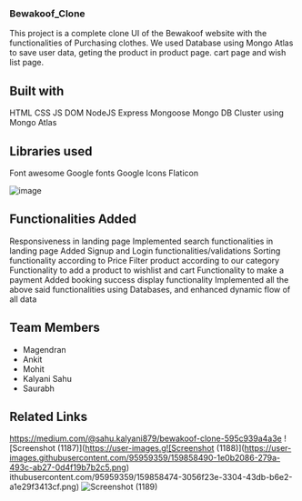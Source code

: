 ### Bewakoof_Clone

This project is a complete clone UI of the Bewakoof website with the functionalities of Purchasing clothes. We used Database using Mongo Atlas to save user data, geting the product in product page. cart page and wish list page.

## Built with
HTML
CSS
JS DOM
NodeJS
Express
Mongoose
Mongo DB Cluster using Mongo Atlas

## Libraries used
Font awesome
Google fonts
Google Icons
Flaticon

![image](https://user-images.githubusercontent.com/95957405/158535400-27a6ca70-40bd-4a1e-a2a3-abb08cdfecd3.png)

## Functionalities Added
Responsiveness in landing page
Implemented search functionalities in landing page
Added Signup and Login functionalities/validations
Sorting functionality according to Price
Filter product according to our category
Functionality to add a product to wishlist and cart
Functionality to make a payment
Added booking success display functionality
Implemented all the above said functionalities using Databases, and enhanced dynamic flow of all data

## Team Members
<ul>
  <li>Magendran</li>
  <li>Ankit</li>
  <li>Mohit</li>
  <li>Kalyani Sahu</li>
  <li>Saurabh</li>
</ul>

## Related Links
https://medium.com/@sahu.kalyani879/bewakoof-clone-595c939a4a3e
![Screenshot (1187)](https://user-images.g![Screenshot (1188)](https://user-images.githubusercontent.com/95959359/159858490-1e0b2086-279a-493c-ab27-0d4f19b7b2c5.png)
ithubusercontent.com/95959359/159858474-3056f23e-3304-43db-b6e2-a1e29f3413cf.png)
![Screenshot (1189)](https://user-images.githubusercontent.com/95959359/159858509-416b398f-3511-41d3-b455-893f47d93452.png)
